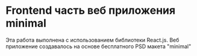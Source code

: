 # Frontend часть веб приложения minimal

Эта работа выполнена с использованием библиотеки React.js.
Веб приложение создавалось на основе бесплатного PSD макета "minimal"
